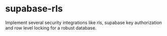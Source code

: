 # supabase-rls
Implement several security integrations like rls, supabase key authorization and  row level locking for a robust database.
